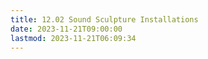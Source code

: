 ```yaml
---
title: 12.02 Sound Sculpture Installations
date: 2023-11-21T09:00:00
lastmod: 2023-11-21T06:09:34
---
```


